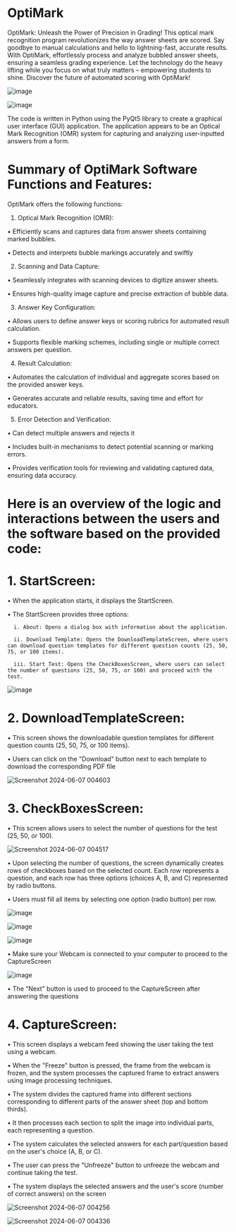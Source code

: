 # OptiMark
OptiMark: Unleash the Power of Precision in Grading! This optical mark recognition program 
revolutionizes the way answer sheets are scored. Say goodbye to manual calculations and hello to 
lightning-fast, accurate results. With OptiMark, effortlessly process and analyze bubbled answer 
sheets, ensuring a seamless grading experience. Let the technology do the heavy lifting while you 
focus on what truly matters – empowering students to shine. Discover the future of automated 
scoring with OptiMark!

![image](https://github.com/mr-CJ-ams/OptiMark/assets/110215820/1429e08a-a438-411e-97a2-a2952fe00808)

![image](https://github.com/mr-CJ-ams/OptiMark/assets/110215820/0996a331-27f5-4b4d-898b-9cd0baaf2d86)

The code is written in Python using the PyQt5 library to create a 
graphical user interface (GUI) application. The application 
appears to be an Optical Mark Recognition (OMR) system for 
capturing and analyzing user-inputted answers from a form.


# Summary of OptiMark Software Functions and Features:

OptiMark offers the following functions:

1. Optical Mark Recognition (OMR):

• Efficiently scans and captures data from answer sheets containing marked bubbles.

• Detects and interprets bubble markings accurately and swiftly

2. Scanning and Data Capture:

• Seamlessly integrates with scanning devices to digitize answer 
sheets.

• Ensures high-quality image capture and precise extraction of 
bubble data.

3. Answer Key Configuration:

• Allows users to define answer keys or scoring rubrics for 
automated result calculation.

• Supports flexible marking schemes, including single or multiple 
correct answers per question.

4. Result Calculation:

• Automates the calculation of individual and aggregate scores 
based on the provided answer keys.

• Generates accurate and reliable results, saving time and effort 
for educators.

5. Error Detection and Verification:

• Can detect multiple answers and rejects it

• Includes built-in mechanisms to detect potential scanning or 
marking errors.

• Provides verification tools for reviewing and validating 
captured data, ensuring data accuracy.



# Here is an overview of the logic and interactions between the users and the software based on the provided code:

# 1. StartScreen:
   
   • When the application starts, it displays the StartScreen.
   
   • The StartScreen provides three options:
   
      i. About: Opens a dialog box with information about the application.
   
      ii. Download Template: Opens the DownloadTemplateScreen, where users can download question templates for different question counts (25, 50, 75, or 100 items).
   
      iii. Start Test: Opens the CheckBoxesScreen, where users can select the number of questions (25, 50, 75, or 100) and proceed with the test.

![image](https://github.com/mr-CJ-ams/OptiMark/assets/110215820/7826d467-e1dd-4012-ad7a-76e1df0d4c96)

# 2. DownloadTemplateScreen:
   
• This screen shows the downloadable question templates for different question counts (25, 50, 75, or 100 items).

• Users can click on the "Download" button next to each template to download the corresponding PDF file

![Screenshot 2024-06-07 004603](https://github.com/mr-CJ-ams/OptiMark-App/assets/110215820/263f71d0-5cd2-4687-8437-5d4bb9c18855)


# 3. CheckBoxesScreen:
   
• This screen allows users to select the number of questions for the test (25, 50, or 100).

![Screenshot 2024-06-07 004517](https://github.com/mr-CJ-ams/OptiMark-App/assets/110215820/b8149fae-c77b-4dff-9eff-57cd935ce1d0)


• Upon selecting the number of questions, the screen dynamically creates rows of checkboxes based on the selected count. Each row represents a question, and each row has three options (choices A, B, and C) represented by radio buttons.

• Users must fill all items by selecting one option (radio button) per row.

![image](https://github.com/mr-CJ-ams/OptiMark-App/assets/110215820/0ce9a43c-40a1-488a-b502-1b244392facc)


![image](https://github.com/mr-CJ-ams/OptiMark-App/assets/110215820/468219a5-2ed5-4e97-86ea-8f402d446b65)

![image](https://github.com/mr-CJ-ams/OptiMark-App/assets/110215820/ef8e5825-44c7-4b5b-b869-87c277e1abec)


• Make sure your Webcam is connected to your computer to proceed to the CaptureScreen

![image](https://github.com/mr-CJ-ams/OptiMark/assets/110215820/ce9d7063-e1d8-4dde-b874-03f832368eb3)


• The "Next" button is used to proceed to the CaptureScreen after answering the questions



# 4. CaptureScreen:
   
• This screen displays a webcam feed showing the user taking the test using a webcam.

• When the "Freeze" button is pressed, the frame from the webcam is frozen, and the system processes the captured frame to extract answers using image processing techniques.

• The system divides the captured frame into different sections corresponding to different parts of the answer sheet (top and bottom thirds).

• It then processes each section to split the image into individual parts, each representing a question.

• The system calculates the selected answers for each part/question based on the user's choice (A, B, or C).

• The user can press the "Unfreeze" button to unfreeze the webcam and continue taking the test.

• The system displays the selected answers and the user's score (number of correct answers) on the screen

![Screenshot 2024-06-07 004256](https://github.com/mr-CJ-ams/OptiMark-App/assets/110215820/87afc29f-9817-4ee7-b3a3-6779e22e7669)

![Screenshot 2024-06-07 004336](https://github.com/mr-CJ-ams/OptiMark-App/assets/110215820/e81de8b4-3e7e-4bca-90b1-e99b031c3f43)



